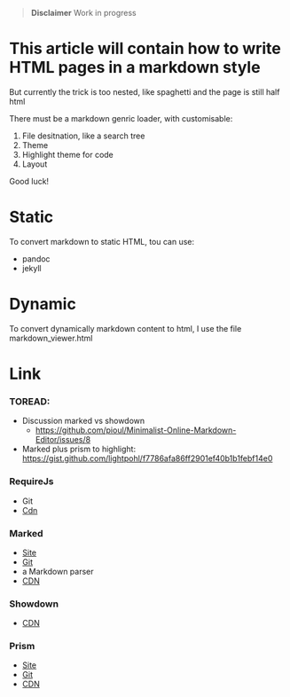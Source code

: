 > **Disclaimer**  Work in progress

# This article will contain how to write HTML pages in a markdown style

But currently the trick is too nested,
like spaghetti and the page is still half html

There must be a markdown genric loader, with customisable:

1. File desitnation, like a search tree
2. Theme
3. Highlight theme for code
4. Layout

Good luck!

# Static

To convert markdown to static HTML, tou can use:

* pandoc
* jekyll

# Dynamic

To convert dynamically markdown content to html, I use the file markdown_viewer.html


# Link

### TOREAD:

* Discussion marked vs showdown
  * https://github.com/pioul/Minimalist-Online-Markdown-Editor/issues/8
* Marked plus prism to highlight: https://gist.github.com/lightpohl/f7786afa86ff2901ef40b1b1febf14e0

### RequireJs

* Git
* [Cdn](https://requirejs.org/docs/release/2.3.6/minified/require.js)

### Marked

* [Site](https://marked.js.org/)
* [Git](https://github.com/markedjs/marked)
* a Markdown parser
* [CDN](https://cdn.jsdelivr.net/npm/marked/marked.min.js)

### Showdown

* [CDN](https://cdnjs.cloudflare.com/ajax/libs/showdown/2.0.0/showdown.min.js)

### Prism

* [Site](https://prismjs.com/)
* [Git](https://github.com/PrismJS/prism)
* [CDN](https://cdnjs.cloudflare.com/ajax/libs/prism/9000.0.1/prism.min.js)
